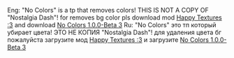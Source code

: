 Eng:
"No Colors" is a tp that removes colors!
THIS IS NOT A COPY OF "Nostalgia Dash"!
for removes bg color pls download mod [Happy Textures :3](geode-sdk.org/mods/alphalaneous.happy_textures) and download [No Colors 1.0.0-Beta 3](github.com/CMDgds/No-Colors/releases/tag/5)
Ru:
"No Colors" это тп который убирает цвета!
ЭТО НЕ КОПИЯ "Nostalgia Dash"!
для удаления цвета бг пожалуйста загрузите мод [Happy Textures :3](geode-sdk.org/mods/alphalaneous.happy_textures) и загрузите [No Colors 1.0.0-Beta 3](github.com/CMDgds/No-Colors/releases/tag/5)
